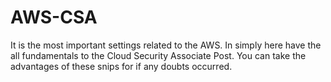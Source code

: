 # AWS-CSA 
It is the most important settings related to the AWS.
In simply here have the all fundamentals to the Cloud Security Associate Post.
You can take the advantages of these snips for if any doubts occurred.

